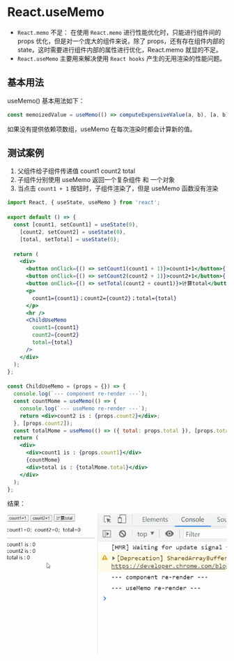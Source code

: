 # React.useMemo

- `React.memo` 不足： 在使用 `React.memo` 进行性能优化时，只能进行组件间的 props 优化，但是对一个庞大的组件来说，除了 props，还有存在组件内部的 state，这时需要进行组件内部的属性进行优化，React.memo 就显的不足。
- `React.useMemo` 主要用来解决使用 `React hooks` 产生的无用渲染的性能问题。

## 基本用法

useMemo() 基本用法如下：

```jsx
const memoizedValue = useMemo(() => computeExpensiveValue(a, b), [a, b]);
```

如果没有提供依赖项数组，useMemo 在每次渲染时都会计算新的值。

## 测试案例

1. 父组件给子组件传递值 count1 count2 total
2. 子组件分别使用 useMemo 返回一个复杂组件 和 一个对象
3. 当点击 `count1 + 1` 按钮时，子组件渲染了，但是 useMemo 函数没有渲染

```jsx
import React, { useState, useMemo } from 'react';

export default () => {
  const [count1, setCount1] = useState(0),
    [count2, setCount2] = useState(0),
    [total, setTotal] = useState(0);

  return (
    <div>
      <button onClick={() => setCount1(count1 + 1)}>count1+1</button>{' '}
      <button onClick={() => setCount2(count2 + 1)}>count2+1</button>{' '}
      <button onClick={() => setTotal(count2 + count1)}>计算total</button>
      <p>
        count1={count1}；count2={count2}；total={total}
      </p>
      <hr />
      <ChildUseMemo
        count1={count1}
        count2={count2}
        total={total}
      />
    </div>
  );
};

const ChildUseMemo = (props = {}) => {
  console.log(`--- component re-render ---`);
  const countMome = useMemo(() => {
    console.log(`--- useMemo re-render ---`);
    return <div>count2 is : {props.count2}</div>;
  }, [props.count2]);
  const totalMome = useMemo(() => ({ total: props.total }), [props.total]);
  return (
    <div>
      <div>count1 is : {props.count1}</div>
      {countMome}
      <div>total is : {totalMome.total}</div>
    </div>
  );
};
```

结果：

![useMemo](assets/useMemo.gif)
